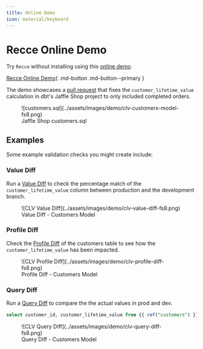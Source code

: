 ```yaml
---
title: Online Demo
icon: material/keyboard
---
```


# Recce Online Demo

Try `Recce` without installing using this [online demo](https://pr1.cloud.datarecce.io). 

[Recce Online Demo](https://pr1.cloud.datarecce.io){ .md-button .md-button--primary }

The demo showcases a [pull request](https://github.com/DataRecce/jaffle_shop_duckdb/pull/1) that fixes the `customer_lifetime_value` calculation in dbt's Jaffle Shop project to only included completed orders.

<figure markdown>
  ![customers.sql](../assets/images/demo/clv-customers-model-fs8.png)
  <figcaption>Jaffle Shop customers.sql</figcaption>
</figure>


## Examples

Some example validation checks you might create include:

### Value Diff

Run a [Value Diff](features/value-diff.md) to check the percentage match of the `customer_lifetime_value` column between production and the development branch.

<figure markdown>
  ![CLV Value Diff](../assets/images/demo/clv-value-diff-fs8.png)
  <figcaption>Value Diff - Customers Model</figcaption>
</figure>

### Profile Diff

Check the [Profile Diff](features/profile-diff.md) of the customers table to see how the `customer_lifetime_value` has been impacted.

<figure markdown>
  ![CLV Profile Diff](../assets/images/demo/clv-profile-diff-fs8.png)
  <figcaption>Profile Diff - Customers Model</figcaption>
</figure>


### Query Diff
Run a [Query Diff](features/query-diff.md) to compare the the actual values in prod and dev.

```SQL
select customer_id, customer_lifetime_value from {{ ref("customers") }} where customer_id < 50;
```

<figure markdown>
  ![CLV Query Diff](../assets/images/demo/clv-query-diff-fs8.png)
  <figcaption>Query Diff - Customers Model</figcaption>
</figure>



